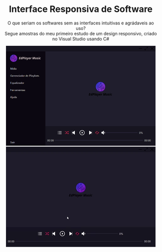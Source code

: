 <div align="center">

# Interface Responsiva de Software
O que seriam os softwares sem as interfaces intuitivas e agrádaveis ao uso? <br>
Segue amostras do meu primeiro estudo de um design responsivo, criado no Visual Studio usando C# <br>

<img src="https://raw.githubusercontent.com/Edssaac/projetos-csharp/main/Projetos/PlayerUI/images/PlayerUI.png" width="480" alt="playerUI"> <br>
![asas](https://raw.githubusercontent.com/Edssaac/projetos-csharp/main/Projetos/PlayerUI/images/PlayerUI.gif)
  
